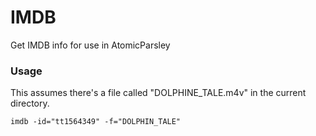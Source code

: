 # IMDB
Get IMDB info for use in AtomicParsley

### Usage

This assumes there's a file called "DOLPHINE_TALE.m4v" in the current directory.

`imdb -id="tt1564349" -f="DOLPHIN_TALE"`
